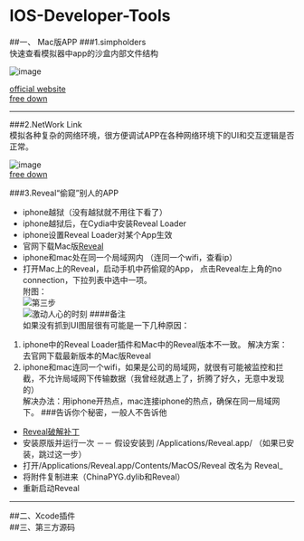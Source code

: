 # IOS-Developer-Tools  
##一、 Mac版APP
###1.simpholders  
快速查看模拟器中app的沙盒内部文件结构

![image](http://7xotrj.com1.z0.glb.clouddn.com/%E5%B1%8F%E5%B9%95%E5%BF%AB%E7%85%A7%202016-05-12%2000.50.16.png)

 [official website](https://simpholders.com)  
 [free down](http://pan.baidu.com/s/1pKPZ9dL)  
  ***
###2.NetWork Link  
模拟各种复杂的网络环境，很方便调试APP在各种网络环境下的UI和交互逻辑是否正常。  
    
![image](http://7xotrj.com1.z0.glb.clouddn.com/%E5%B1%8F%E5%B9%95%E5%BF%AB%E7%85%A7%202016-05-12%2022.53.37.png)  
[free down](http://pan.baidu.com/s/1slMNYPJ)  

###3.Reveal“偷窥”别人的APP      
* iphone越狱（没有越狱就不用往下看了）  
* iphone越狱后，在Cydia中安装Reveal Loader  
* iphone设置Reveal Loader对某个App生效    
* 官网下载Mac版[Reveal](http://revealapp.com)  
* iphone和mac处在同一个局域网内 （连同一个wifi，查看ip）  
* 打开Mac上的Reveal，启动手机中药偷窥的App，
点击Reveal左上角的no connection，下拉列表中选中一项。  
附图：  
![第三步](http://7xotrj.com1.z0.glb.clouddn.com/reveal_1.PNG)  
![激动人心的时刻](http://7xotrj.com1.z0.glb.clouddn.com/reveal_2.png)
####备注   
如果没有抓到UI图层很有可能是一下几种原因：  
1. iphone中的Reveal Loader插件和Mac中的Reveal版本不一致。
   解决方案：去官网下载最新版本的Mac版Reveal  
2. iphone和mac连同一个wifi，如果是公司的局域网，就很有可能被监控和拦截，不允许局域网下传输数据（我曾经就遇上了，折腾了好久，无意中发现的）    
解决办法：用iphone开热点，mac连接iphone的热点，确保在同一局域网下。
###告诉你个秘密，一般人不告诉他  
* [Reveal破解补丁](http://pan.baidu.com/s/1skPpUUh)  
* 安装原版并运行一次 －－ 假设安装到 /Applications/Reveal.app/  （如果已安装，跳过这一步）
* 打开/Applications/Reveal.app/Contents/MacOS/Reveal 改名为 Reveal_  
* 将附件复制进来（ChinaPYG.dylib和Reveal）  
* 重新启动Reveal
***
##二、Xcode插件    
##三、第三方源码  
